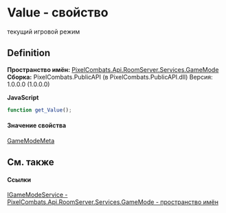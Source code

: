 # Value - свойство


текущий игровой режим



## Definition
**Пространство имён:** <a href="7b069c1a-afb0-5e58-d9b9-e90280cd6d94">PixelCombats.Api.RoomServer.Services.GameMode</a>  
**Сборка:** PixelCombats.PublicAPI (в PixelCombats.PublicAPI.dll) Версия: 1.0.0.0 (1.0.0.0)

**JavaScript**
``` JavaScript
function get_Value();

```



#### Значение свойства
<a href="8cfb61fb-9136-66d6-4652-00bca13fbf61">GameModeMeta</a>

## См. также


#### Ссылки
<a href="e7dd80e0-e149-b303-e6f9-e6203bda4449">IGameModeService - </a>  
<a href="7b069c1a-afb0-5e58-d9b9-e90280cd6d94">PixelCombats.Api.RoomServer.Services.GameMode - пространство имён</a>  
